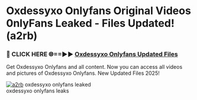 # Oxdessyxo Onlyfans Original Videos 0nlyFans Leaked - Files Updated! (a2rb)

<h3>🔴 CLICK HERE 🌐==►► <a href="https://tinyurl.com/4seja8ks" rel="nofollow">Oxdessyxo Onlyfans Updated Files</a></h3>

Get Oxdessyxo Onlyfans and all content. Now you can access all videos and pictures of Oxdessyxo Onlyfans. New Updated Files 2025!

[![a2rb](https://i.imgur.com/EWjZXRe.gif)](https://tinyurl.com/4seja8ks)
oxdessyxo onlyfans leaked<br>
oxdessyxo onlyfans leaks